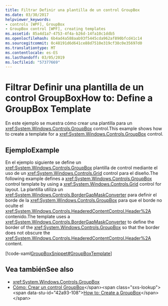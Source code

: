 ```yaml
---
title: Filtrar Definir una plantilla de un control GroupBox
ms.date: 03/30/2017
helpviewer_keywords:
- controls [WPF], GroupBox
- GroupBox control [WPF], creating templates
ms.assetid: 85a4d1a7-4753-4f4a-b26d-14fa10c1ddb5
ms.openlocfilehash: 6b4ad4a588aab93f5445cda962af890bfcd41c14
ms.sourcegitcommit: 0c48191d6d641ce88d7510e319cf38c0e35697d0
ms.translationtype: MT
ms.contentlocale: es-ES
ms.lasthandoff: 03/05/2019
ms.locfileid: "57377669"
---
```

# <a name="how-to-define-a-groupbox-template"></a><span data-ttu-id="42a93-102">Filtrar Definir una plantilla de un control GroupBox</span><span class="sxs-lookup"><span data-stu-id="42a93-102">How to: Define a GroupBox Template</span></span>
<span data-ttu-id="42a93-103">En este ejemplo se muestra cómo crear una plantilla para un <xref:System.Windows.Controls.GroupBox> control.</span><span class="sxs-lookup"><span data-stu-id="42a93-103">This example shows how to create a template for a <xref:System.Windows.Controls.GroupBox> control.</span></span>  
  
## <a name="example"></a><span data-ttu-id="42a93-104">Ejemplo</span><span class="sxs-lookup"><span data-stu-id="42a93-104">Example</span></span>  
 <span data-ttu-id="42a93-105">En el ejemplo siguiente se define un <xref:System.Windows.Controls.GroupBox> plantilla de control mediante el uso de un <xref:System.Windows.Controls.Grid> control para el diseño.</span><span class="sxs-lookup"><span data-stu-id="42a93-105">The following example defines a <xref:System.Windows.Controls.GroupBox> control template by using a <xref:System.Windows.Controls.Grid> control for layout.</span></span> <span data-ttu-id="42a93-106">La plantilla utiliza un <xref:System.Windows.Controls.BorderGapMaskConverter> para definir el borde de la <xref:System.Windows.Controls.GroupBox> para que el borde no oculte el <xref:System.Windows.Controls.HeaderedContentControl.Header%2A> contenido.</span><span class="sxs-lookup"><span data-stu-id="42a93-106">The template uses a <xref:System.Windows.Controls.BorderGapMaskConverter> to define the border of the <xref:System.Windows.Controls.GroupBox> so that the border does not obscure the <xref:System.Windows.Controls.HeaderedContentControl.Header%2A> content.</span></span>  
  
 [!code-xaml[GroupBoxSnippet#GroupBoxTemplate](~/samples/snippets/csharp/VS_Snippets_Wpf/GroupBoxSnippet/CS/Window1.xaml#groupboxtemplate)]  
  
## <a name="see-also"></a><span data-ttu-id="42a93-107">Vea también</span><span class="sxs-lookup"><span data-stu-id="42a93-107">See also</span></span>
- <xref:System.Windows.Controls.GroupBox>
- <span data-ttu-id="42a93-108">[Cómo: Crear un control GroupBox](https://docs.microsoft.com/previous-versions/dotnet/netframework-3.5/ms748321(v=vs.90))</span><span class="sxs-lookup"><span data-stu-id="42a93-108">[How to: Create a GroupBox](https://docs.microsoft.com/previous-versions/dotnet/netframework-3.5/ms748321(v=vs.90))</span></span>
